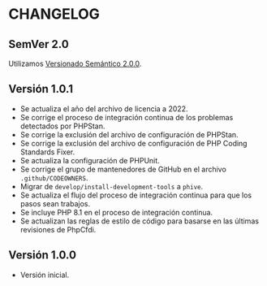 # CHANGELOG

## SemVer 2.0

Utilizamos [Versionado Semántico 2.0.0](SEMVER.md).

## Versión 1.0.1

- Se actualiza el año del archivo de licencia a 2022.
- Se corrige el proceso de integración continua de los problemas detectados por PHPStan.
- Se corrige la exclusión del archivo de configuración de PHPStan.
- Se corrige la exclusión del archivo de configuración de PHP Coding Standards Fixer.
- Se actualiza la configuración de PHPUnit.
- Se corrige el grupo de mantenedores de GitHub en el archivo `.github/CODEOWNERS`.
- Migrar de `develop/install-development-tools` a `phive`.
- Se actualiza el flujo del proceso de integración continua para que los pasos sean trabajos.
- Se incluye PHP 8.1 en el proceso de integración continua.
- Se actualizan las reglas de estilo de código para basarse en las últimas revisiones de PhpCfdi.

## Versión 1.0.0

- Versión inicial.

